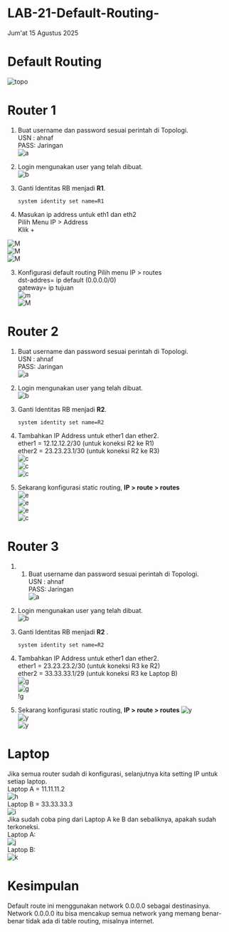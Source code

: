 # LAB-21-Default-Routing-
Jum'at 15 Agustus 2025  
  
# Default Routing  
  ![topo](def.png)  
# Router 1  
1. Buat username dan password sesuai perintah di Topologi.  
     USN : ahnaf  
     PASS: Jaringan  
![a](usradd.PNG)  
2. Login mengunakan user yang telah dibuat.  
![b](logon.PNG)  
  3. Ganti Identitas RB menjadi **R1**.  

         system identity set name=R1

2. Masukan ip address untuk eth1 dan eth2    
   Pilih Menu IP > Address  
   Klik +  

![M](sdad.png)  
![M](sda.png)  
![M](trw.png)  

3. Konfigurasi default routing 
   Pilih menu IP > routes    
   dst-addres= ip default (0.0.0.0/0)   
   gateway= ip tujuan  
![m](yy.png)  
![M](yyy.png)  
 
# Router 2
  1. Buat username dan password sesuai perintah di Topologi.  
     USN : ahnaf  
     PASS: Jaringan  
![a](usradd.PNG)  
  2. Login mengunakan user yang telah dibuat.  
![b](logon.PNG)  
  3. Ganti Identitas RB menjadi **R2**.  

         system identity set name=R2  
  4. Tambahkan IP Address untuk ether1 dan ether2.  
     ether1 = 12.12.12.2/30 (untuk koneksi R2 ke R1)  
     ether2 = 23.23.23.1/30 (untuk koneksi R2 ke R3)  
![c](sdadsada.PNG)  
![c](dasdddasdwa.PNG)  
![c](dadas.PNG)  
  5. Sekarang konfigurasi static routing, **IP > route > routes**  
![e](dasdadawdsd.PNG)  
![e](fgrssdfsdfs.PNG)  
![e](gdfghdfsdf.PNG)  
![c](disjndioasjd.PNG)  

# Router 3
  1.   1. Buat username dan password sesuai perintah di Topologi.  
     USN : ahnaf  
     PASS: Jaringan  
![a](usradd.PNG)  
  2. Login mengunakan user yang telah dibuat.  
![b](logon.PNG)  
  3. Ganti Identitas RB menjadi **R2**  .  

         system identity set name=R2  
  4. Tambahkan IP Address untuk ether1 dan ether2.  
ether1 = 23.23.23.2/30 (untuk koneksi R3 ke R2)  
ether2 = 33.33.33.1/29 (untuk koneksi R3 ke Laptop B)  
![g](asdasdad.PNG)  
![g](dsadad.PNG)  
!g[](asfasdsda.PNG)  
  5. Sekarang konfigurasi static routing, **IP > route > routes**
![y](asda.PNG)  
![y](tgfgdr.PNG)  
![y](hfg.PNG)  

# Laptop  
  Jika semua router sudah di konfigurasi, selanjutnya kita setting IP untuk setiap laptop.  
  Laptop A = 11.11.11.2  
  ![h](pc2.PNG)   
  Laptop B = 33.33.33.3  
  ![i](asdfg.PNG)  
  Jika sudah coba ping dari Laptop A ke B dan sebaliknya, apakah sudah terkoneksi.  
  Laptop A:  
  ![j](kihjy.png)  
  Laptop B:  
  ![k](jcdasfyhuiasdhasuidha.PNG)   

# Kesimpulan
  Default route ini menggunakan network 0.0.0.0 sebagai destinasinya. Network 0.0.0.0 itu bisa mencakup semua network yang memang benar-benar tidak ada di table routing, misalnya internet.  
